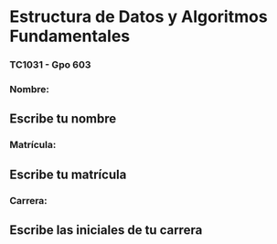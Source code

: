 # Estructura de Datos y Algoritmos Fundamentales
### TC1031 - Gpo 603
### Nombre: 
## Escribe tu nombre
### Matrícula: 
## Escribe tu matrícula
### Carrera: 
## Escribe las iniciales de tu carrera
